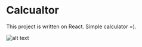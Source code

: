 # Calcualtor

This project is written on React. Simple calculator =).

![alt text]('./img/photo-app.png')